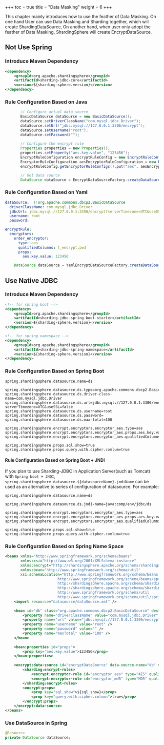+++
toc = true
title = "Data Masking"
weight = 6
+++

This chapter mainly introduces how to use the feather of Data Masking. On one hand User can use Data Masking and Sharding together, which will
create ShardingDataSource, On another hand, when user only adopt the feather of Data Masking, ShardingSphere will create EncryptDataSource.

## Not Use Spring

### Introduce Maven Dependency

```xml
<dependency>
    <groupId>org.apache.shardingsphere</groupId>
    <artifactId>sharding-jdbc-core</artifactId>
    <version>${sharding-sphere.version}</version>
</dependency>
```

### Rule Configuration Based on Java

```java
       // Configure actual data source
       BasicDataSource dataSource = new BasicDataSource();
       dataSource.setDriverClassName("com.mysql.jdbc.Driver");
       dataSource.setUrl("jdbc:mysql://127.0.0.1:3306/encrypt");
       dataSource.setUsername("root");
       dataSource.setPassword("");
       
       // Configure the encrypt rule
	   Properties properties = new Properties();
       properties.setProperty("aes.key.value", "123456");
       EncryptRuleConfiguration encryptRuleConfig = new EncryptRuleConfiguration();
       EncryptorRuleConfiguration aesEncryptorRuleConfiguration = new EncryptorRuleConfiguration("AES", "t_encrypt.pwd", properties);
       encryptRuleConfig.getEncryptorRuleConfigs().put("aes", aesEncryptorRuleConfiguration);

       // Get data source
       DataSource dataSource = EncryptDataSourceFactory.createDataSource(dataSource, encryptRuleConfig, new Properties());
```

### Rule Configuration Based on Yaml


```yaml
dataSource:  !!org.apache.commons.dbcp2.BasicDataSource
  driverClassName: com.mysql.jdbc.Driver
  jdbcUrl: jdbc:mysql://127.0.0.1:3306/encrypt?serverTimezone=UTC&useSSL=false
  username: root
  password:

encryptRule:
  encryptors:
    order_encryptor:
      type: aes
	  qualifiedColumns: t_encrypt.pwd
      props:
        aes.key.value: 123456
```

```java
    DataSource dataSource = YamlEncryptDataSourceFactory.createDataSource(yamlFile);
```

## Use Native JDBC

### Introduce Maven Dependency

```xml
<!-- for spring boot -->
<dependency>
    <groupId>org.apache.shardingsphere</groupId>
    <artifactId>sharding-jdbc-spring-boot-starter</artifactId>
    <version>${sharding-sphere.version}</version>
</dependency>

<!-- for spring namespace -->
<dependency>
    <groupId>org.apache.shardingsphere</groupId>
    <artifactId>sharding-jdbc-spring-namespace</artifactId>
    <version>${sharding-sphere.version}</version>
</dependency>
```

### Rule Configuration Based on Spring Boot

```properties
spring.shardingsphere.datasource.name=ds

spring.shardingsphere.datasource.ds.type=org.apache.commons.dbcp2.BasicDataSource
spring.shardingsphere.datasource.ds.driver-class-name=com.mysql.jdbc.Driver
spring.shardingsphere.datasource.ds.url=jdbc:mysql://127.0.0.1:3306/encrypt?serverTimezone=UTC&useSSL=false
spring.shardingsphere.datasource.ds.username=root
spring.shardingsphere.datasource.ds.password=
spring.shardingsphere.datasource.ds.max-total=100

spring.shardingsphere.encrypt.encryptors.encryptor_aes.type=aes
spring.shardingsphere.encrypt.encryptors.encryptor_aes.props.aes.key.value=123456
spring.shardingsphere.encrypt.encryptors.encryptor_aes.qualifiedColumns=t_encrypt.pwd

spring.shardingsphere.props.sql.show=true
spring.shardingsphere.props.query.with.cipher.comlum=true
```

#### Rule Configuration Based on Spring Boot + JNDI

If you plan to use Sharding-JDBC in Application Server(such as Tomcat) with `Spring boot + JNDI`, `spring.shardingsphere.datasource.${datasourceName}.jndiName` can be used as an alternative to series of configuration of datasource. 
For example:
```properties
spring.shardingsphere.datasource.name=ds

spring.shardingsphere.datasource.ds.jndi-name=java:comp/env/jdbc/ds

spring.shardingsphere.encrypt.encryptors.encryptor_aes.type=aes
spring.shardingsphere.encrypt.encryptors.encryptor_aes.props.aes.key.value=123456
spring.shardingsphere.encrypt.encryptors.encryptor_aes.qualifiedColumns=t_encrypt.pwd

spring.shardingsphere.props.sql.show=true
spring.shardingsphere.props.query.with.cipher.comlum=true
```

### Rule Configuration Based on Spring Name Space

```xml
<beans xmlns="http://www.springframework.org/schema/beans"
       xmlns:xsi="http://www.w3.org/2001/XMLSchema-instance"
       xmlns:encrypt="http://shardingsphere.apache.org/schema/shardingsphere/encrypt"
       xmlns:bean="http://www.springframework.org/schema/util"
       xsi:schemaLocation="http://www.springframework.org/schema/beans 
                        http://www.springframework.org/schema/beans/spring-beans.xsd
                        http://shardingsphere.apache.org/schema/shardingsphere/encrypt 
                        http://shardingsphere.apache.org/schema/shardingsphere/encrypt/encrypt.xsd 
                        http://www.springframework.org/schema/util 
                        http://www.springframework.org/schema/util/spring-util.xsd">
    <import resource="datasource/dataSource.xml" />
   
    <bean id="db" class="org.apache.commons.dbcp2.BasicDataSource" destroy-method="close">
        <property name="driverClassName" value="com.mysql.jdbc.Driver" />
        <property name="url" value="jdbc:mysql://127.0.0.1:3306/encrypt?serverTimezone=UTC&useSSL=false" />
        <property name="username" value="root" />
        <property name="password" value="" />
        <property name="maxTotal" value="100" />
    </bean>
    
    <bean:properties id="props">
        <prop key="aes.key.value">123456</prop>
    </bean:properties>
    
    <encrypt:data-source id="encryptDataSource" data-source-name="db" >
        <sharding:encrypt-rules>
        	<encrypt:encryptor-rule id="encryptor_aes" type="AES" qualified-columns="t_encrypt.pwd" props-ref="props"/>
            <encrypt:encryptor-rule id="encryptor_md5" type="MD5" qualified-columns="t_encrypt.user_id"/>
        </sharding:encrypt-rules> 
        <encrypt:props>
            <prop key="sql.show">${sql_show}</prop>
            <prop key="query.with.cipher.column">true</prop>
        </encrypt:props>
    </encrypt:data-source>
</beans>
```

### Use DataSource in Spring

```java
@Resource
private DataSource dataSource;
```
